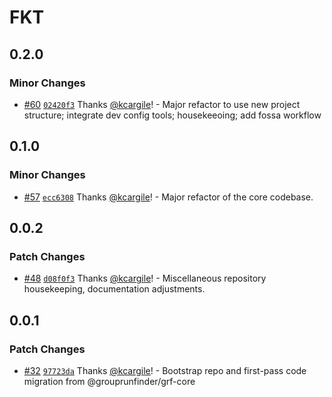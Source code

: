 # FKT

## 0.2.0

### Minor Changes

-   [#60](https://github.com/openendurance/fkt/pull/60) [`02420f3`](https://github.com/openendurance/fkt/commit/02420f35531c76917f5051ae213cfbe5fddee188) Thanks [@kcargile](https://github.com/kcargile)! - Major refactor to use new project structure; integrate dev config tools; housekeeoing; add fossa workflow

## 0.1.0

### Minor Changes

-   [#57](https://github.com/openendurance/fkt/pull/57) [`ecc6308`](https://github.com/openendurance/fkt/commit/ecc6308f132261880aaa6988f10325d2b73c5b61) Thanks [@kcargile](https://github.com/kcargile)! - Major refactor of the core codebase.

## 0.0.2

### Patch Changes

-   [#48](https://github.com/openendurance/fkt/pull/48) [`d08f0f3`](https://github.com/openendurance/fkt/commit/d08f0f3d344afdf9e293c53157ede0addc4d9e4d) Thanks [@kcargile](https://github.com/kcargile)! - Miscellaneous repository housekeeping, documentation adjustments.

## 0.0.1

### Patch Changes

-   [#32](https://github.com/openendurance/fkt/pull/32) [`97723da`](https://github.com/openendurance/fkt/commit/97723da625bad28efe92c3b85f063ebb1f4d2a24) Thanks [@kcargile](https://github.com/kcargile)! - Bootstrap repo and first-pass code migration from @grouprunfinder/grf-core

